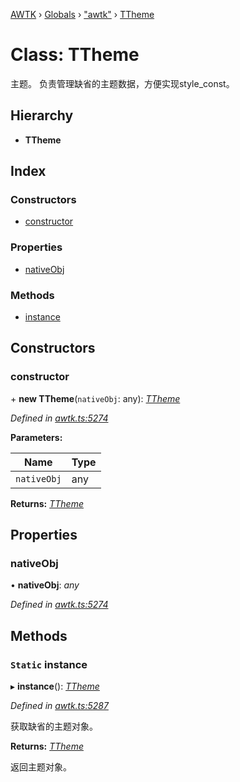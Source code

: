 [AWTK](../README.md) › [Globals](../globals.md) › ["awtk"](../modules/_awtk_.md) › [TTheme](_awtk_.ttheme.md)

# Class: TTheme

主题。
负责管理缺省的主题数据，方便实现style\_const。

## Hierarchy

* **TTheme**

## Index

### Constructors

* [constructor](_awtk_.ttheme.md#constructor)

### Properties

* [nativeObj](_awtk_.ttheme.md#nativeobj)

### Methods

* [instance](_awtk_.ttheme.md#static-instance)

## Constructors

###  constructor

\+ **new TTheme**(`nativeObj`: any): *[TTheme](_awtk_.ttheme.md)*

*Defined in [awtk.ts:5274](https://github.com/zlgopen/awtk-binding/blob/540939e/tools/code_gen/js/output/awtk.ts#L5274)*

**Parameters:**

Name | Type |
------ | ------ |
`nativeObj` | any |

**Returns:** *[TTheme](_awtk_.ttheme.md)*

## Properties

###  nativeObj

• **nativeObj**: *any*

*Defined in [awtk.ts:5274](https://github.com/zlgopen/awtk-binding/blob/540939e/tools/code_gen/js/output/awtk.ts#L5274)*

## Methods

### `Static` instance

▸ **instance**(): *[TTheme](_awtk_.ttheme.md)*

*Defined in [awtk.ts:5287](https://github.com/zlgopen/awtk-binding/blob/540939e/tools/code_gen/js/output/awtk.ts#L5287)*

获取缺省的主题对象。

**Returns:** *[TTheme](_awtk_.ttheme.md)*

返回主题对象。
